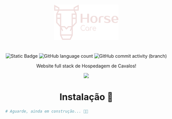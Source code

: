 <div class="corpo" align="center"> 

<img src="Imagens/Logos/LOGO.png"  width="200" height="110">

#
![Static Badge](https://img.shields.io/badge/Horse-Care-343F16)
![GitHub language count](https://img.shields.io/github/languages/count/jtentis/Hospedagem-de-cavalo?color=343F16)
![GitHub commit activity (branch)](https://img.shields.io/github/commit-activity/y/jtentis/Hospedagem-de-cavalo?color=343F16)

Website full stack de Hospedagem de Cavalos!

![](/GIF/index.gif)

# Instalação 🚀

</div>

```bash
# Aguarde, ainda em construção... 🚜👷
```

